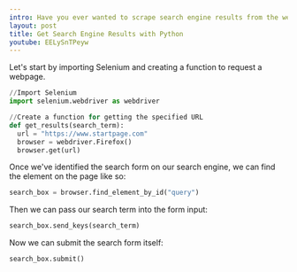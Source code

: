 ```yaml
---
intro: Have you ever wanted to scrape search engine results from the web? In this project, I use a search engine called StartPage as it provides similar results to Google without the extra headache of bypassing Google's bot detection protocols. Check out the video below to see how I did it:
layout: post
title: Get Search Engine Results with Python
youtube: EELySnTPeyw
---
```

Let's start by importing Selenium and creating a function to request a webpage.
```python
//Import Selenium
import selenium.webdriver as webdriver

//Create a function for getting the specified URL
def get_results(search_term):
  url = "https://www.startpage.com"
  browser = webdriver.Firefox()
  browser.get(url)
```
Once we've identified the search form on our search engine, we can find the element on the page like so:

```python
search_box = browser.find_element_by_id("query")
```

Then we can pass our search term into the form input:

```python
search_box.send_keys(search_term)
```

Now we can submit the search form itself:

```python
search_box.submit()
```
